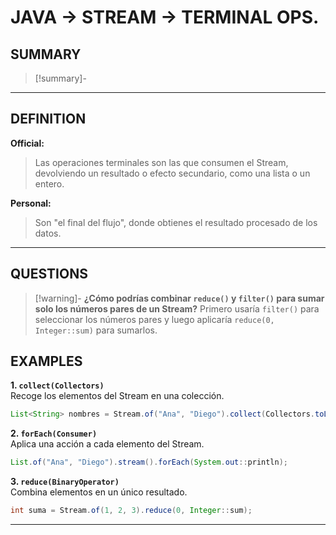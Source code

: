 # JAVA -> STREAM -> TERMINAL OPS.
## SUMMARY
> [!summary]-
> 
- - - 

## DEFINITION
**Official:**
> Las operaciones terminales son las que consumen el Stream, devolviendo un resultado o efecto secundario, como una lista o un entero.

**Personal:**
>Son "el final del flujo", donde obtienes el resultado procesado de los datos.
- - - 
## QUESTIONS
>[!warning]- **¿Cómo podrías combinar `reduce()` y `filter()` para sumar solo los números pares de un Stream?**
Primero usaría `filter()` para seleccionar los números pares y luego aplicaría `reduce(0, Integer::sum)` para sumarlos.

## EXAMPLES

**1. `collect(Collectors)`**  
Recoge los elementos del Stream en una colección.
```java 
List<String> nombres = Stream.of("Ana", "Diego").collect(Collectors.toList());
```

**2. `forEach(Consumer)`**  
Aplica una acción a cada elemento del Stream.
```java
List.of("Ana", "Diego").stream().forEach(System.out::println);
```
**3. `reduce(BinaryOperator)`**  
Combina elementos en un único resultado.
```java
int suma = Stream.of(1, 2, 3).reduce(0, Integer::sum);
```
- - - 

